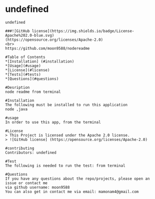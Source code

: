 # undefined
    undefined

    ###![GitHub license](https://img.shields.io/badge/License-Apache%202.0-blue.svg) 
    (https://opensource.org/licenses/Apache-2.0)
    <br>
    https://github.com/moon9588/nodereadme

    #Table of Contents
    *[Installation] (#installation)
    *[Usage](#usage)
    *[License](#license)
    *[Tests](#tests)
    *[Questions](#questions)

    #Desription
    node readme from terminal 

    #Installation
    The following must be installed to run this application
    node ,java

    #usage
    In order to use this app, from the terminal

    #License 
    > This Project is licensed under the Apache 2.0 license.
    > ![GitHub license] (https://opensource.org/licenses/Apache-2.0)

    #contributing
    Contributors: undefined

    #Test
    The following is needed to run the test: from terminal

    #Questions
    If you have any questions about the repo/projects, please open an issue or contact me 
    via github username: moon9588
    You can also get in contact me via email: mamonam4@gmail.com

    
    